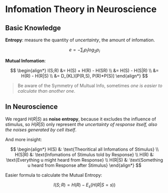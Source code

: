 # Infomation Theory in Neuroscience

## Basic Knowledge

**Entropy**: measure the quantity of *uncertainty*, the amount of infomation.

$$
e = -\sum_i p_i log_2 p_i
$$

**Mutual Infomation**:

$$
\begin{align*}
I(S;R)
&= H(S) + H(R) - H(SR) \\
&= H(S) - H(S|R) \\
&= H(R) - H(R|S) \\
&= D_{KL}[P(R,S), P(R)*P(S)]
\end{align*}
$$

> Be aware of the Symmetry of Multual Info, sometimes *one is easier to calculate than another one*.

## In Neuroscience

We regard $H(R|S)$ as **noise entropy**, because it excludes the influence of stimulus, so $H(R|S)$ only represent *the uncertainty of response itself, also the noises generated by cell itself*.

And more insight:

$$
\begin{align*}
H(S) &: \text{Theoritical all Infomations of Stimulus} \\
H(S|R) &: \text{Infomations of Stimulus told by Response} \\
H(R) &: \text{Everything u might heard from Response} \\
H(R|S) &: \text{Something u heard from Response after Stimulus}
\end{align*}
$$

Easier formula to calculate the Mutual Entropy:

$$
I(S;R) = H(R) - E_s(H(R|S=s))
$$
